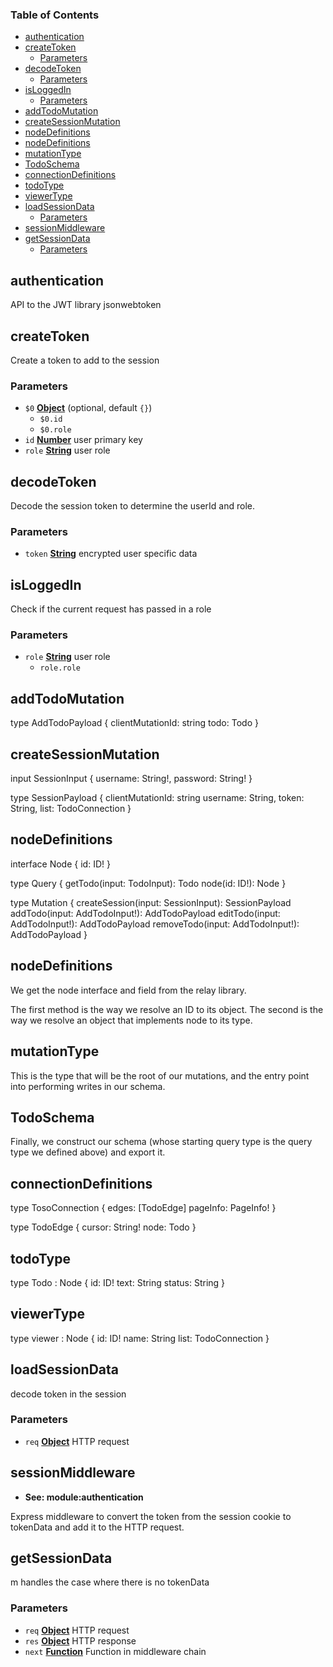 <!-- Generated by documentation.js. Update this documentation by updating the source code. -->

### Table of Contents

-   [authentication][1]
-   [createToken][2]
    -   [Parameters][3]
-   [decodeToken][4]
    -   [Parameters][5]
-   [isLoggedIn][6]
    -   [Parameters][7]
-   [addTodoMutation][8]
-   [createSessionMutation][9]
-   [nodeDefinitions][10]
-   [nodeDefinitions][11]
-   [mutationType][12]
-   [TodoSchema][13]
-   [connectionDefinitions][14]
-   [todoType][15]
-   [viewerType][16]
-   [loadSessionData][17]
    -   [Parameters][18]
-   [sessionMiddleware][19]
-   [getSessionData][20]
    -   [Parameters][21]

## authentication

API to the JWT library jsonwebtoken

## createToken

Create a token to add to the session

### Parameters

-   `$0` **[Object][22]**  (optional, default `{}`)
    -   `$0.id`  
    -   `$0.role`  
-   `id` **[Number][23]** user primary key
-   `role` **[String][24]** user role

## decodeToken

Decode the session token to determine the userId and role.

### Parameters

-   `token` **[String][24]** encrypted user specific data

## isLoggedIn

Check if the current request has passed in a role

### Parameters

-   `role` **[String][24]** user role
    -   `role.role`  

## addTodoMutation

type AddTodoPayload {
  clientMutationId: string
  todo: Todo
}

## createSessionMutation

input SessionInput {
  username: String!,
  password: String!
}

type SessionPayload {
  clientMutationId: string
  username: String,
  token: String,
  list: TodoConnection
}

## nodeDefinitions

interface Node {
  id: ID!
}

type Query {
  getTodo(input: TodoInput): Todo
  node(id: ID!): Node
}

type Mutation {
  createSession(input: SessionInput): SessionPayload
  addTodo(input: AddTodoInput!): AddTodoPayload
  editTodo(input: AddTodoInput!): AddTodoPayload
  removeTodo(input: AddTodoInput!): AddTodoPayload
}

## nodeDefinitions

We get the node interface and field from the relay library.

The first method is the way we resolve an ID to its object. The second is the
way we resolve an object that implements node to its type.

## mutationType

This is the type that will be the root of our mutations, and the
entry point into performing writes in our schema.

## TodoSchema

Finally, we construct our schema (whose starting query type is the query
type we defined above) and export it.

## connectionDefinitions

type TosoConnection {
  edges: [TodoEdge]
  pageInfo: PageInfo!
}

type TodoEdge {
  cursor: String!
  node: Todo
}

## todoType

type Todo : Node {
  id: ID!
  text: String
  status: String
}

## viewerType

type viewer : Node {
  id: ID!
  name: String
  list: TodoConnection
}

## loadSessionData

decode token in the session

### Parameters

-   `req` **[Object][22]** HTTP request

## sessionMiddleware

-   **See: module:authentication**

Express middleware to convert the token from the session cookie to tokenData
and add it to the HTTP request.

## getSessionData

m
handles the case where there is no tokenData

### Parameters

-   `req` **[Object][22]** HTTP request
-   `res` **[Object][22]** HTTP response
-   `next` **[Function][25]** Function in middleware chain

[1]: #authentication

[2]: #createtoken

[3]: #parameters

[4]: #decodetoken

[5]: #parameters-1

[6]: #isloggedin

[7]: #parameters-2

[8]: #addtodomutation

[9]: #createsessionmutation

[10]: #nodedefinitions

[11]: #nodedefinitions-1

[12]: #mutationtype

[13]: #todoschema

[14]: #connectiondefinitions

[15]: #todotype

[16]: #viewertype

[17]: #loadsessiondata

[18]: #parameters-3

[19]: #sessionmiddleware

[20]: #getsessiondata

[21]: #parameters-4

[22]: https://developer.mozilla.org/docs/Web/JavaScript/Reference/Global_Objects/Object

[23]: https://developer.mozilla.org/docs/Web/JavaScript/Reference/Global_Objects/Number

[24]: https://developer.mozilla.org/docs/Web/JavaScript/Reference/Global_Objects/String

[25]: https://developer.mozilla.org/docs/Web/JavaScript/Reference/Statements/function
